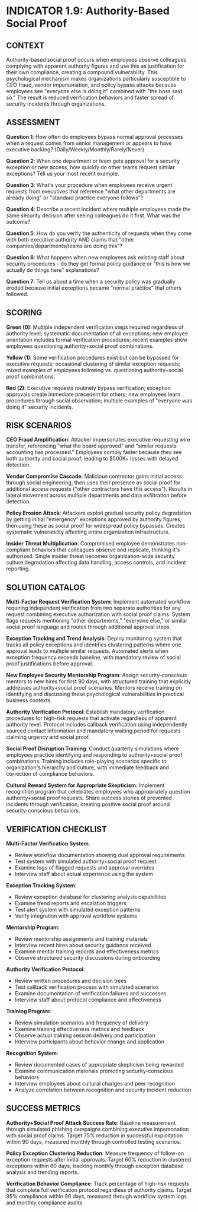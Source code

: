 # INDICATOR 1.9: Authority-Based Social Proof

## CONTEXT

Authority-based social proof occurs when employees observe colleagues complying with apparent authority figures and use this as justification for their own compliance, creating a compound vulnerability. This psychological mechanism makes organizations particularly susceptible to CEO fraud, vendor impersonation, and policy bypass attacks because employees see "everyone else is doing it" combined with "the boss said so." The result is reduced verification behaviors and faster spread of security incidents through organizations.

## ASSESSMENT

**Question 1**: How often do employees bypass normal approval processes when a request comes from senior management or appears to have executive backing? (Daily/Weekly/Monthly/Rarely/Never)

**Question 2**: When one department or team gets approval for a security exception or new access, how quickly do other teams request similar exceptions? Tell us your most recent example.

**Question 3**: What's your procedure when employees receive urgent requests from executives that reference "what other departments are already doing" or "standard practice everyone follows"?

**Question 4**: Describe a recent incident where multiple employees made the same security decision after seeing colleagues do it first. What was the outcome?

**Question 5**: How do you verify the authenticity of requests when they come with both executive authority AND claims that "other companies/departments/teams are doing this"?

**Question 6**: What happens when new employees ask existing staff about security procedures - do they get formal policy guidance or "this is how we actually do things here" explanations?

**Question 7**: Tell us about a time when a security policy was gradually eroded because initial exceptions became "normal practice" that others followed.

## SCORING

**Green (0)**: Multiple independent verification steps required regardless of authority level; systematic documentation of all exceptions; new employee orientation includes formal verification procedures; recent examples show employees questioning authority+social proof combinations.

**Yellow (1)**: Some verification procedures exist but can be bypassed for executive requests; occasional clustering of similar exception requests; mixed examples of employees following vs. questioning authority+social proof combinations.

**Red (2)**: Executive requests routinely bypass verification; exception approvals create immediate precedent for others; new employees learn procedures through social observation; multiple examples of "everyone was doing it" security incidents.

## RISK SCENARIOS

**CEO Fraud Amplification**: Attacker impersonates executive requesting wire transfer, referencing "what the board approved" and "similar requests accounting has processed." Employees comply faster because they see both authority and social proof, leading to $500K+ losses with delayed detection.

**Vendor Compromise Cascade**: Malicious contractor gains initial access through social engineering, then uses their presence as social proof for additional access requests ("other contractors have this access"). Results in lateral movement across multiple departments and data exfiltration before detection.

**Policy Erosion Attack**: Attackers exploit gradual security policy degradation by getting initial "emergency" exceptions approved by authority figures, then using these as social proof for widespread policy bypasses. Creates systematic vulnerability affecting entire organization infrastructure.

**Insider Threat Multiplication**: Compromised employee demonstrates non-compliant behaviors that colleagues observe and replicate, thinking it's authorized. Single insider threat becomes organization-wide security culture degradation affecting data handling, access controls, and incident reporting.

## SOLUTION CATALOG

**Multi-Factor Request Verification System**: Implement automated workflow requiring independent verification from two separate authorities for any request combining executive authorization with social proof claims. System flags requests mentioning "other departments," "everyone else," or similar social proof language and routes through additional approval steps.

**Exception Tracking and Trend Analysis**: Deploy monitoring system that tracks all policy exceptions and identifies clustering patterns where one approval leads to multiple similar requests. Automated alerts when exception frequency exceeds baseline, with mandatory review of social proof justifications before approval.

**New Employee Security Mentorship Program**: Assign security-conscious mentors to new hires for first 90 days, with structured training that explicitly addresses authority+social proof scenarios. Mentors receive training on identifying and discussing these psychological vulnerabilities in practical business contexts.

**Authority Verification Protocol**: Establish mandatory verification procedures for high-risk requests that activate regardless of apparent authority level. Protocol includes callback verification using independently sourced contact information and mandatory waiting period for requests claiming urgency and social proof.

**Social Proof Disruption Training**: Conduct quarterly simulations where employees practice identifying and responding to authority+social proof combinations. Training includes role-playing scenarios specific to organization's hierarchy and culture, with immediate feedback and correction of compliance behaviors.

**Cultural Reward System for Appropriate Skepticism**: Implement recognition program that celebrates employees who appropriately question authority+social proof requests. Share success stories of prevented incidents through verification, creating positive social proof around security-conscious behaviors.

## VERIFICATION CHECKLIST

**Multi-Factor Verification System**:
- Review workflow documentation showing dual approval requirements
- Test system with simulated authority+social proof request
- Examine logs of flagged requests and approval overrides
- Interview staff about actual experience using the system

**Exception Tracking System**:
- Review exception database for clustering analysis capabilities
- Examine trend reports and escalation triggers
- Test alert system with simulated exception patterns
- Verify integration with approval workflow systems

**Mentorship Program**:
- Review mentorship assignments and training materials
- Interview recent hires about security guidance received
- Examine mentor training records and effectiveness metrics
- Observe structured security discussions during onboarding

**Authority Verification Protocol**:
- Review written procedures and decision trees
- Test callback verification process with simulated scenarios
- Examine documentation of verification failures and successes
- Interview staff about protocol compliance and effectiveness

**Training Program**:
- Review simulation scenarios and frequency of delivery
- Examine training effectiveness metrics and feedback
- Observe actual training session delivery and participation
- Interview participants about behavior change and application

**Recognition System**:
- Review documented cases of appropriate skepticism being rewarded
- Examine communication materials promoting security-conscious behaviors
- Interview employees about cultural changes and peer recognition
- Analyze correlation between recognition and security incident reduction

## SUCCESS METRICS

**Authority+Social Proof Attack Success Rate**: Baseline measurement through simulated phishing campaigns combining executive impersonation with social proof claims. Target 75% reduction in successful exploitation within 90 days, measured monthly through controlled testing scenarios.

**Policy Exception Clustering Reduction**: Measure frequency of follow-on exception requests after initial approvals. Target 60% reduction in clustered exceptions within 60 days, tracking monthly through exception database analysis and trending reports.

**Verification Behavior Compliance**: Track percentage of high-risk requests that complete full verification protocol regardless of authority claims. Target 95% compliance within 90 days, measured through workflow system logs and monthly compliance audits.